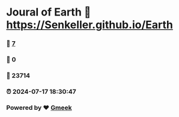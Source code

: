# Joural of Earth :link: https://Senkeller.github.io/Earth 
### :page_facing_up: [7](https://Senkeller.github.io/Earth/tag.html) 
### :speech_balloon: 0 
### :hibiscus: 23714 
### :alarm_clock: 2024-07-17 18:30:47 
### Powered by :heart: [Gmeek](https://github.com/Meekdai/Gmeek)
